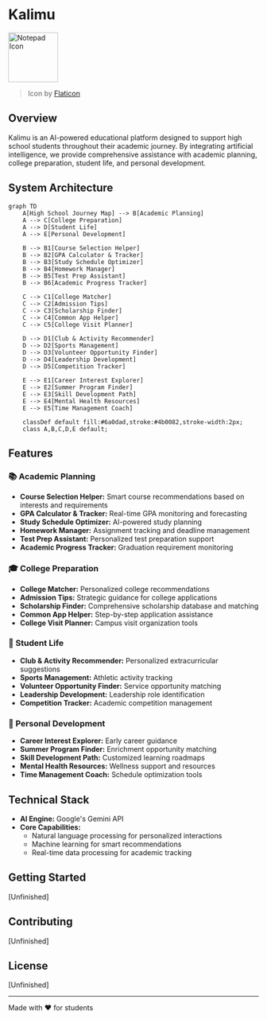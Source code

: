 # Kalimu

<img src="https://cdn-icons-png.flaticon.com/512/7329/7329446.png" alt="Notepad Icon" width="100"/>

> Icon by [Flaticon](https://www.flaticon.com/free-icon/notepad_7329446)

## Overview

Kalimu is an AI-powered educational platform designed to support high school students throughout their academic journey. By integrating artificial intelligence, we provide comprehensive assistance with academic planning, college preparation, student life, and personal development.

## System Architecture

```mermaid
graph TD
    A[High School Journey Map] --> B[Academic Planning]
    A --> C[College Preparation]
    A --> D[Student Life]
    A --> E[Personal Development]

    B --> B1[Course Selection Helper]
    B --> B2[GPA Calculator & Tracker]
    B --> B3[Study Schedule Optimizer]
    B --> B4[Homework Manager]
    B --> B5[Test Prep Assistant]
    B --> B6[Academic Progress Tracker]

    C --> C1[College Matcher]
    C --> C2[Admission Tips]
    C --> C3[Scholarship Finder]
    C --> C4[Common App Helper]
    C --> C5[College Visit Planner]

    D --> D1[Club & Activity Recommender]
    D --> D2[Sports Management]
    D --> D3[Volunteer Opportunity Finder]
    D --> D4[Leadership Development]
    D --> D5[Competition Tracker]

    E --> E1[Career Interest Explorer]
    E --> E2[Summer Program Finder]
    E --> E3[Skill Development Path]
    E --> E4[Mental Health Resources]
    E --> E5[Time Management Coach]

    classDef default fill:#6a0dad,stroke:#4b0082,stroke-width:2px;
    class A,B,C,D,E default;

```

## Features

### 📚 Academic Planning

- **Course Selection Helper:** Smart course recommendations based on interests and requirements
- **GPA Calculator & Tracker:** Real-time GPA monitoring and forecasting
- **Study Schedule Optimizer:** AI-powered study planning
- **Homework Manager:** Assignment tracking and deadline management
- **Test Prep Assistant:** Personalized test preparation support
- **Academic Progress Tracker:** Graduation requirement monitoring

### 🎓 College Preparation

- **College Matcher:** Personalized college recommendations
- **Admission Tips:** Strategic guidance for college applications
- **Scholarship Finder:** Comprehensive scholarship database and matching
- **Common App Helper:** Step-by-step application assistance
- **College Visit Planner:** Campus visit organization tools

### 🌟 Student Life

- **Club & Activity Recommender:** Personalized extracurricular suggestions
- **Sports Management:** Athletic activity tracking
- **Volunteer Opportunity Finder:** Service opportunity matching
- **Leadership Development:** Leadership role identification
- **Competition Tracker:** Academic competition management

### 🚀 Personal Development

- **Career Interest Explorer:** Early career guidance
- **Summer Program Finder:** Enrichment opportunity matching
- **Skill Development Path:** Customized learning roadmaps
- **Mental Health Resources:** Wellness support and resources
- **Time Management Coach:** Schedule optimization tools

## Technical Stack

- **AI Engine:** Google's Gemini API
- **Core Capabilities:**
  - Natural language processing for personalized interactions
  - Machine learning for smart recommendations
  - Real-time data processing for academic tracking

## Getting Started

[Unfinished]

## Contributing

[Unfinished]

## License

[Unfinished]

---
Made with ❤️ for students
